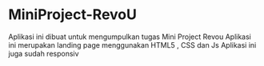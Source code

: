 # MiniProject-RevoU

Aplikasi ini dibuat untuk mengumpulkan tugas Mini Project Revou
Aplikasi ini merupakan landing page menggunakan HTML5 , CSS dan Js
Aplikasi ini juga sudah responsiv
